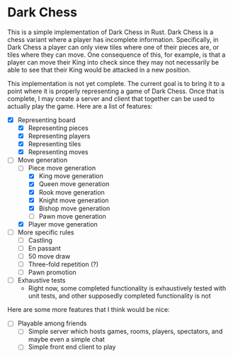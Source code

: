 # Dark Chess
This is a simple implementation of Dark Chess in Rust. Dark Chess is a chess variant where a player has incomplete information.
Specifically, in Dark Chess a player can only view tiles where one of their pieces are, or tiles where they can move. One consequence
of this, for example, is that a player can move their King into check since they may not necessarily be able to see that their King would
be attacked in a new position.

This implementation is not yet complete. The current goal is to bring it to a point where it is properly representing a 
game of Dark Chess. Once that is complete, I may create a server and client that together can be used to actually play the game.
Here are a list of features:
- [x] Representing board
  - [x] Representing pieces
  - [x] Representing players
  - [x] Representing tiles
  - [x] Representing moves
- [ ] Move generation
  - [ ] Piece move generation
    - [x] King move generation
    - [x] Queen move generation
    - [x] Rook move generation
    - [x] Knight move generation
    - [x] Bishop move generation
    - [ ] Pawn move generation
  - [x] Player move generation
- [ ] More specific rules
  - [ ] Castling
  - [ ] En passant
  - [ ] 50 move draw
  - [ ] Three-fold repetition (?)
  - [ ] Pawn promotion
- [ ] Exhaustive tests  
  - Right now, some completed functionality is exhaustively tested with unit tests, and other supposedly completed functionality is not

Here are some more features that I think would be nice:
- [ ] Playable among friends
  - [ ] Simple server which hosts games, rooms, players, spectators, and maybe even a simple chat
  - [ ] Simple front end client to play

